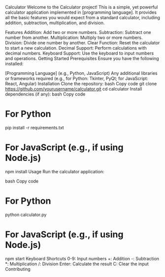Calculator
Welcome to the Calculator project! This is a simple, yet powerful calculator application implemented in [programming language]. It provides all the basic features you would expect from a standard calculator, including addition, subtraction, multiplication, and division.

Features
Addition: Add two or more numbers.
Subtraction: Subtract one number from another.
Multiplication: Multiply two or more numbers.
Division: Divide one number by another.
Clear Function: Reset the calculator to start a new calculation.
Decimal Support: Perform calculations with decimal numbers.
Keyboard Support: Use the keyboard to input numbers and operations.
Getting Started
Prerequisites
Ensure you have the following installed:

[Programming Language] (e.g., Python, JavaScript)
Any additional libraries or frameworks required (e.g., for Python: Tkinter, PyQt; for JavaScript: React, Angular)
Installation
Clone the repository:
bash
Copy code
git clone https://github.com/yourusername/calculator.git
cd calculator
Install dependencies (if any):
bash
Copy code
# For Python
pip install -r requirements.txt

# For JavaScript (e.g., if using Node.js)
npm install
Usage
Run the calculator application:

bash
Copy code
# For Python
python calculator.py

# For JavaScript (e.g., if using Node.js)
npm start
Keyboard Shortcuts
0-9: Input numbers
+: Addition
-: Subtraction
*: Multiplication
/: Division
Enter: Calculate the result
C: Clear the input
Contributing
